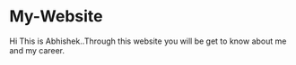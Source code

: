 # My-Website
Hi This is Abhishek..Through this website you will be get to know about me and my career.
